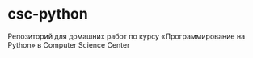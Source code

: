 # csc-python
Репозиторий для домашних работ по курсу «Программирование на Python» в Computer Science Center
